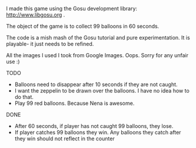 I made this game using the Gosu development library: http://www.libgosu.org .

The object of the game is to collect 99 balloons in 60 seconds. 

The code is a mish mash of the Gosu tutorial and pure experimentation. It is playable- it just needs to be refined. 

All the images I used I took from Google Images. Oops. Sorry for any unfair use :)

TODO

- Balloons need to disappear after 10 seconds if they are not caught.
- I want the zeppelin to be drawn over the balloons. I have no idea how to do that.
- Play 99 red balloons. Because Nena is awesome. 

DONE

- After 60 seconds, if player has not caught 99 balloons, they lose.
- If player catches 99 balloons they win. Any balloons they catch after they win should not reflect in the counter


